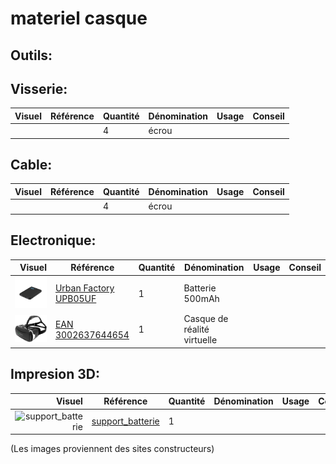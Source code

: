 # materiel casque
## Outils:

## Visserie:
| Visuel | Référence | Quantité | Dénomination | Usage | Conseil |
|-------:|-----------|----------|--------------------------|-----------------------------------------|----------|
|        |           |         4|écrou                  |                                         |          |


## Cable:
| Visuel | Référence | Quantité | Dénomination | Usage | Conseil |
|-------:|-----------|----------|--------------------------|-----------------------------------------|----------|
|        |           |         4|écrou                  |                                         |          |

## Electronique:
| Visuel | Référence | Quantité | Dénomination | Usage | Conseil |
|-------:|-----------|----------|--------------------------|-----------------------------------------|----------|
|![batterie 5000](pictures/equipments/casque/Batterie.png)        |[Urban Factory UPB05UF](https://www.fnac.com/Batterie-externe-Urban-Factory-UPB05UF-Juicee-Max-Powerbank-5000-mAh-Noir/a16416729/w-4#omnsearchpos=4)       |         1| Batterie 500mAh           |             |          |
|![casque VR](pictures/equipments/casque/Casque-VR.png)        |[EAN 3002637644654](https://www.fnac.com/mp33894226/Casque-VR-pour-Smartphone-Realite-Virtuelle-Lunette-Jeux-Reglage-Universel/w-4#omnsearchpos=1)     |         1| Casque de réalité virtuelle          |             |          |


## Impresion 3D:
| Visuel | Référence | Quantité | Dénomination | Usage | Conseil |
|-------:|-----------|----------|--------------------------|-----------------------------------------|----------|
|![support_batterie]()        |[support_batterie]()|      1|              |                                |          |



(Les images proviennent des sites constructeurs)

